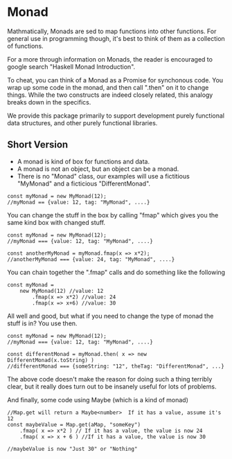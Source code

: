 Monad
===============================================================================

Mathmatically, Monads are sed to map functions into other functions.  For
general use in programming though, it's best to think of them as a collection
of functions.

For a more through information on Monads, the reader is encouraged to google
search "Haskell Monad Introduction".

To cheat, you can think of a Monad as a Promise for synchonous code.  You
wrap up some code in the monad, and then call ".then" on it to change things.
While the two constructs are indeed closely related, this analogy breaks down
in the specifics.

We provide this package primarily to support development purely functional data
structures, and other purely functional libraries.


Short Version
-------------------------------------------------------------------------------
*  A monad is kind of box for functions and data.
*  A monad is not an object, but an object can be a monad.
*  There is no "Monad" class, our examples will use a fictitious "MyMonad" and
   a ficticious "DifferentMonad".

```
const myMonad = new MyMonad(12);
//myMonad == {value: 12, tag: "MyMonad", ....}
```


You can change the stuff in the box by calling "fmap" which gives you the
same kind box with changed stuff.

```
const myMonad = new MyMonad(12);
//myMonad === {value: 12, tag: "MyMonad", ....}

const anotherMyMonad = myMonad.fmap(x => x*2);
//anotherMyMonad === {value: 24, tag: "MyMonad", ....}
```

You can chain together the ".fmap" calls and do something like the following


```
const myMonad =
    new MyMonad(12) //value: 12
        .fmap(x => x*2) //value: 24
        .fmap(x => x+6) //value: 30
```


All well and good, but what if you need to change the type of monad the
stuff is in?  You use then.


```
const myMonad = new MyMonad(12);
//myMonad === {value: 12, tag: "MyMonad", ....}

const differentMonad = myMonad.then( x => new DifferentMonad(x.toString) )
//differentMonad === {someString: "12", theTag: "DifferentMonad", ...}
```

The above code doesn't make the reason for doing such a thing terribly clear,
but it really does turn out to be insanely useful for lots of problems.


And finally, some code using Maybe (which is a kind of monad)

```
//Map.get will return a Maybe<number>  If it has a value, assume it's 12
const maybeValue = Map.get(aMap, "someKey")
    .fmap( x => x*2 ) // If it has a value, the value is now 24
    .fmap( x => x + 6 ) //If it has a value, the value is now 30

//maybeValue is now "Just 30" or "Nothing"
```
